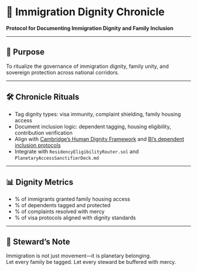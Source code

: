 # 📜 Immigration Dignity Chronicle  
**Protocol for Documenting Immigration Dignity and Family Inclusion**

---

## 🧠 Purpose  
To ritualize the governance of immigration dignity, family unity, and sovereign protection across national corridors.

---

## 🛠️ Chronicle Rituals  
- Tag dignity types: visa immunity, complaint shielding, family housing access  
- Document inclusion logic: dependent tagging, housing eligibility, contribution verification  
- Align with [Cambridge’s Human Dignity Framework](https://www.cambridge.org/core/books/cambridge-handbook-of-human-dignity/human-dignity-immigration-and-refugees/1DC18028F7300A97A167EC760103F67F) and [BI’s dependent inclusion protocols](https://immigration.gov.ph/forms/checklist-of-documentary-requirements-2/)  
- Integrate with `ResidencyEligibilityRouter.sol` and `PlanetaryAccessSanctifierDeck.md`

---

## 📊 Dignity Metrics  
- % of immigrants granted family housing access  
- % of dependents tagged and protected  
- % of complaints resolved with mercy  
- % of visa protocols aligned with dignity standards

---

## 🧠 Steward’s Note  
Immigration is not just movement—it is planetary belonging.  
Let every family be tagged. Let every steward be buffered with mercy.
